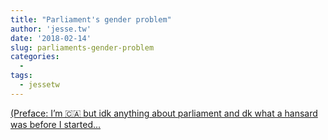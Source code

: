 ```yaml
---
title: "Parliament's gender problem"
author: 'jesse.tw'
date: '2018-02-14'
slug: parliaments-gender-problem
categories:
  - 
tags:
  - jessetw
---
```


[(Preface: I’m 🇨🇦 but idk anything about parliament and dk what a hansard was before I started...<click to read more>](https://jesse.tw/post/parliament-gender/)

